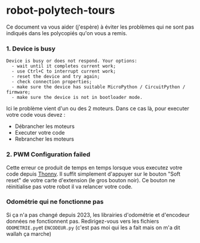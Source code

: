 # robot-polytech-tours

Ce document va vous aider (j'espère) à éviter les problèmes qui ne sont pas indiqués dans les polycopiés  qu'on vous a remis.

### 1. Device is busy
```
Device is busy or does not respond. Your options:
  - wait until it completes current work;
  - use Ctrl+C to interrupt current work;
  - reset the device and try again;
  - check connection properties;
  - make sure the device has suitable MicroPython / CircuitPython / firmware;
  - make sure the device is not in bootloader mode.
```

Ici le problème vient d'un ou des 2 moteurs. Dans ce cas là, pour executer votre code vous devez :
  - Débrancher les moteurs
  - Executer votre code
  - Rebrancher les moteurs

### 2. PWM Configuration failed

Cette erreur ce produit de temps en temps lorsque vous executez votre code depuis <a href="https://github.com/thonny/thonny">Thonny</a>. Il suffit simplement d'appuyer sur le bouton "Soft reset" de votre carte d'extension (le gros bouton noir). Ce bouton ne réinitialise pas votre robot il va relancer votre code.


### Odométrie qui ne fonctionne pas

Si ça n'a pas changé depuis 2023, les librairies d'odométrie et d'encodeur données ne fonctionnent pas. Redirigez-vous vers les fichiers `ODOMETRIE.py`et `ENCODEUR.py` (c'est pas moi qui les a fait mais on m'a dit wallah ça marche)
